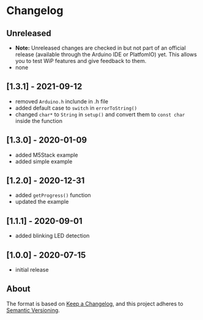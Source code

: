 # Changelog

## Unreleased

- **Note:** Unreleased changes are checked in but not part of an official release (available through the Arduino IDE or PlatfomIO) yet. This allows you to test WiP features and give feedback to them.
- none

## [1.3.1] - 2021-09-12

- removed `Arduino.h` inclunde in .h file
- added default case to `switch` in `errorToString()`
- changed `char*` to `String` in `setup()` and convert them to `const char` inside the function

## [1.3.0] - 2020-01-09

- added M5Stack example
- added simple example

## [1.2.0] - 2020-12-31

- added `getProgress()` function
- updated the example

## [1.1.1] - 2020-09-01

- added blinking LED detection

## [1.0.0] - 2020-07-15

- initial release

## About

The format is based on [Keep a Changelog](https://keepachangelog.com/en/1.0.0/), and this project adheres to [Semantic Versioning](https://semver.org/spec/v2.0.0.html).

